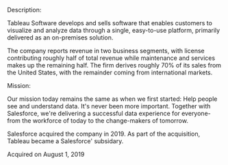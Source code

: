 Description:

Tableau Software develops and sells software that enables customers to visualize and analyze data through a single, easy-to-use platform, primarily delivered as an on-premises solution. 

The company reports revenue in two business segments, with license contributing roughly half of total revenue while maintenance and services makes up the remaining half. The firm derives roughly 70% of its sales from the United States, with the remainder coming from international markets.

Mission:

Our mission today remains the same as when we first started: Help people see and understand data. It's never been more important. Together with Salesforce, we're delivering a successful data experience for everyone-from the workforce of today to the change-makers of tomorrow.

Salesforce acquired the company in 2019. As part of the acquisition, Tableau became a Salesforce' subsidary.

Acquired on August 1, 2019